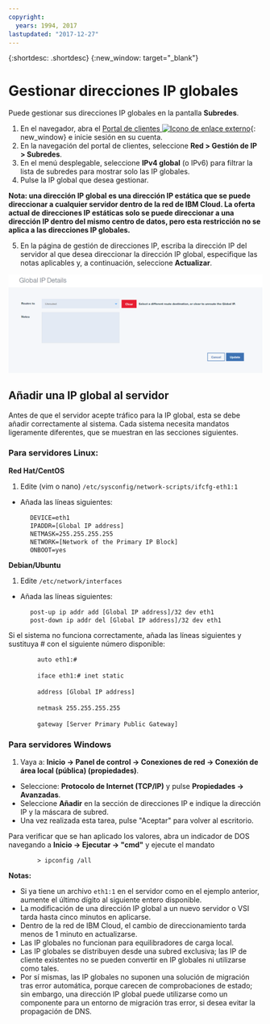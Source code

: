 ```yaml
---
copyright:
  years: 1994, 2017
lastupdated: "2017-12-27"
---
```


{:shortdesc: .shortdesc}
{:new_window: target="_blank"}

# Gestionar direcciones IP globales

Puede gestionar sus direcciones IP globales en la pantalla **Subredes**. 

1. En el navegador, abra el [Portal de clientes ![Icono de enlace externo](../../icons/launch-glyph.svg "Icono de enlace externo")](https://control.softlayer.com/){: new_window} e inicie sesión en su cuenta.
2. En la navegación del portal de clientes, seleccione **Red > Gestión de IP > Subredes**.
3. En el menú desplegable, seleccione **IPv4 global** (o IPv6) para filtrar la lista de subredes para mostrar solo las IP globales.
4. Pulse la IP global que desea gestionar.
 
  **Nota: una dirección IP global es una dirección IP estática que se puede direccionar a cualquier servidor dentro de la red de IBM Cloud. La oferta actual de direcciones IP estáticas solo se puede direccionar a una dirección IP dentro del mismo centro de datos, pero esta restricción no se aplica a las direcciones IP globales.**

5. En la página de gestión de direcciones IP, escriba la dirección IP del servidor al que desea direccionar la dirección IP global, especifique las notas aplicables y, a continuación, seleccione **Actualizar**.

![Figura 2](images/2_1.png)

## Añadir una IP global al servidor 

Antes de que el servidor acepte tráfico para la IP global, esta se debe añadir correctamente al sistema. Cada sistema necesita mandatos ligeramente diferentes, que se muestran en las secciones siguientes.

### Para servidores Linux:

**Red Hat/CentOS**

1. Edite (vim o nano) `/etc/sysconfig/network-scripts/ifcfg-eth1:1`

* Añada las líneas siguientes:
```
      DEVICE=eth1
      IPADDR=[Global IP address]
      NETMASK=255.255.255.255
      NETWORK=[Network of the Primary IP Block]
      ONBOOT=yes
```

**Debian/Ubuntu**

1. Edite `/etc/network/interfaces`

* Añada las líneas siguientes:

```
      post-up ip addr add [Global IP address]/32 dev eth1
      post-down ip addr del [Global IP address]/32 dev eth1
```

Si el sistema no funciona correctamente, añada las líneas siguientes y sustituya # con el siguiente número disponible:

```
        auto eth1:#

        iface eth1:# inet static

        address [Global IP address]

        netmask 255.255.255.255

        gateway [Server Primary Public Gateway]
```

### Para servidores Windows

1. Vaya a: **Inicio -> Panel de control -> Conexiones de red -> Conexión de área local (pública) (propiedades)**.
* Seleccione: **Protocolo de Internet (TCP/IP)** y pulse **Propiedades -> Avanzadas**.
* Seleccione **Añadir** en la sección de direcciones IP e indique la dirección IP y la máscara de subred.
* Una vez realizada esta tarea, pulse "Aceptar" para volver al escritorio.

Para verificar que se han aplicado los valores, abra un indicador de DOS navegando a **Inicio -> Ejecutar -> "cmd"** y ejecute el mandato

```
        > ipconfig /all
```

**Notas:**

* Si ya tiene un archivo `eth1:1` en el servidor como en el ejemplo anterior, aumente el último dígito al siguiente entero disponible.
* La modificación de una dirección IP global a un nuevo servidor o VSI tarda hasta cinco minutos en aplicarse. 
* Dentro de la red de IBM Cloud, el cambio de direccionamiento tarda menos de 1 minuto en actualizarse.
* Las IP globales no funcionan para equilibradores de carga local.
* Las IP globales se distribuyen desde una subred exclusiva; las IP de cliente existentes no se pueden convertir en IP globales ni utilizarse como tales.
* Por sí mismas, las IP globales no suponen una solución de migración tras error automática, porque carecen de comprobaciones de estado; sin embargo, una dirección IP global puede utilizarse como un componente para un entorno de migración tras error, si desea evitar la propagación de DNS.
